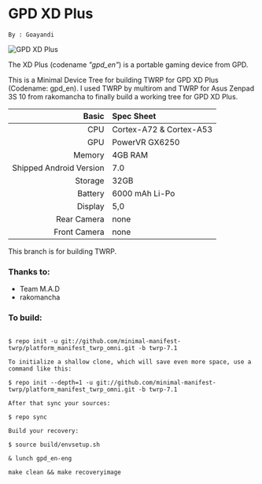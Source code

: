 GPD XD Plus
===============
```
By : Goayandi
```
![GPD XD Plus](https://www.zapals.com/media/catalog/product/cache/1/image/ae5fcc3175343e35bab9cec427611d29/g/p/gpd_xd_plus_5-inch_android7.0_game_tablet_with_bluetooth_4gb_ram_32gbrom_zp3020820510005_1_.jpg)

The XD Plus (codename _"gpd_en"_) is a portable gaming device from GPD.

This is a Minimal Device Tree for building TWRP for GPD XD Plus (Codename: gpd_en). I used TWRP by multirom and TWRP for Asus Zenpad 3S 10 from rakomancha to finally build a working tree for GPD XD Plus.

Basic        | Spec Sheet
------------:|:------------------------
CPU          | Cortex-A72 & Cortex-A53 | Hexa-Core | MT8176
GPU          | PowerVR GX6250
Memory       | 4GB RAM
Shipped Android Version | 7.0
Storage      | 32GB
Battery      | 6000 mAh Li-Po
Display      | 5,0
Rear Camera  | none
Front Camera | none


This branch is for building TWRP.

### Thanks to:
 * Team M.A.D
 * rakomancha

### To build: 
```

$ repo init -u git://github.com/minimal-manifest-twrp/platform_manifest_twrp_omni.git -b twrp-7.1

To initialize a shallow clone, which will save even more space, use a command like this:

$ repo init --depth=1 -u git://github.com/minimal-manifest-twrp/platform_manifest_twrp_omni.git -b twrp-7.1

After that sync your sources:

$ repo sync

Build your recovery:

$ source build/envsetup.sh

& lunch gpd_en-eng

make clean && make recoveryimage
```
